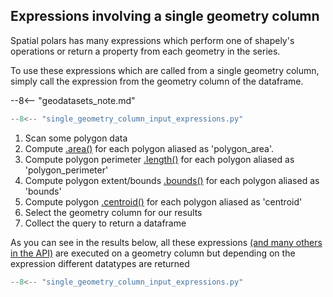 ## Expressions involving a single geometry column
Spatial polars has many expressions which perform one of shapely's operations or return a property from each geometry in the series.  

To use these expressions which are called from a single geometry column, simply call the expression from the geometry column of the dataframe.

--8<-- "geodatasets_note.md"

```python hl_lines="11-14"
--8<-- "single_geometry_column_input_expressions.py"
```

1. Scan some polygon data 
2. Compute [.area()](../../SpatialExpr.md#spatial_polars.spatialexpr.Measurement.area) for each polygon aliased as 'polygon_area'.
3. Compute polygon perimeter [.length()](../../SpatialExpr.md#spatial_polars.spatialexpr.Measurement.length) for each polygon aliased as 'polygon_perimeter'
4. Compute polygon extent/bounds [.bounds()](../../SpatialExpr.md#spatial_polars.spatialexpr.Measurement.bounds) for each polygon aliased as 'bounds'
5. Compute polygon [.centroid()](../../SpatialExpr.md#spatial_polars.spatialexpr.ConstructiveOperations.centroid) for each polygon aliased as 'centroid' 
6. Select the geometry column for our results
7. Collect the query to return a dataframe

As you can see in the results below, all these expressions [(and many others in the API)](../../SpatialExpr.md#spatial_polars.spatialexpr.SpatialExpr) are executed on a geometry column but depending on the expression different datatypes are returned

```python exec="on" result="text"
--8<-- "single_geometry_column_input_expressions.py"
```